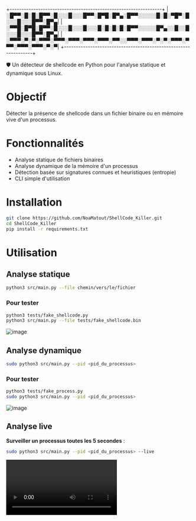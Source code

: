 +----------------------------------------------------------------+
|░█▀▀░█░█░█▀▀░█░░░█░░░█▀▀░█▀█░█▀▄░█▀▀░░░░░█░█░▀█▀░█░░░█░░░█▀▀░█▀▄|
|░▀▀█░█▀█░█▀▀░█░░░█░░░█░░░█░█░█░█░█▀▀░░░░░█▀▄░░█░░█░░░█░░░█▀▀░█▀▄|
|░▀▀▀░▀░▀░▀▀▀░▀▀▀░▀▀▀░▀▀▀░▀▀▀░▀▀░░▀▀▀░▀▀▀░▀░▀░▀▀▀░▀▀▀░▀▀▀░▀▀▀░▀░▀|
+----------------------------------------------------------------+

🛡️ Un détecteur de shellcode en Python pour l'analyse statique et dynamique sous Linux.

# Objectif
Détecter la présence de shellcode dans un fichier binaire ou en mémoire vive d'un processus.

# Fonctionnalités
- Analyse statique de fichiers binaires
- Analyse dynamique de la mémoire d'un processus
- Détection basée sur signatures connues et heuristiques (entropie)
- CLI simple d'utilisation

# Installation

```bash
git clone https://github.com/NoaMatout/ShellCode_Killer.git
cd ShellCode_Killer
pip install -r requirements.txt
```

# Utilisation

## Analyse statique
```bash
python3 src/main.py --file chemin/vers/le/fichier
```

### Pour tester
```bash
python3 tests/fake_shellcode.py
python3 src/main.py --file tests/fake_shellcode.bin
```

![image](https://github.com/user-attachments/assets/0219b51d-f163-41c8-9ac8-df74b3197cf9)

## Analyse dynamique
```bash
sudo python3 src/main.py --pid <pid_du_processus>
```

### Pour tester
```bash
python3 tests/fake_process.py
sudo python3 src/main.py --pid <pid_du_processus>
```

![image](https://github.com/user-attachments/assets/c70b4819-ab18-4744-817d-9885860807b5)

## Analyse live

**Surveiller un processus toutes les 5 secondes** :

```bash
sudo python3 src/main.py --pid <pid_du_processus> --live
```

![video](https://github.com/NoaMatout/ShellCode_Killer/blob/main/2025-04-25%2016-18-21.mkv)
